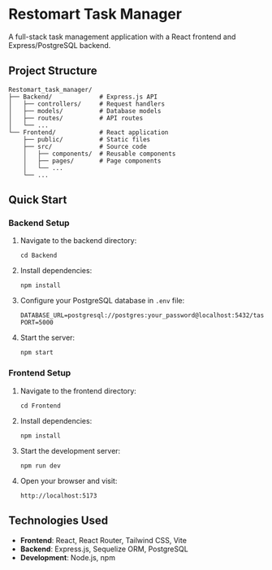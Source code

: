 # Restomart Task Manager

A full-stack task management application with a React frontend and Express/PostgreSQL backend.

## Project Structure

```
Restomart_task_manager/
├── Backend/             # Express.js API
│   ├── controllers/     # Request handlers
│   ├── models/          # Database models
│   ├── routes/          # API routes
│   └── ...
└── Frontend/            # React application
    ├── public/          # Static files
    ├── src/             # Source code
    │   ├── components/  # Reusable components
    │   ├── pages/       # Page components
    │   └── ...
    └── ...
```

## Quick Start

### Backend Setup

1. Navigate to the backend directory:
   ```
   cd Backend
   ```

2. Install dependencies:
   ```
   npm install
   ```

3. Configure your PostgreSQL database in `.env` file:
   ```
   DATABASE_URL=postgresql://postgres:your_password@localhost:5432/taskmanager
   PORT=5000
   ```

4. Start the server:
   ```
   npm start
   ```

### Frontend Setup

1. Navigate to the frontend directory:
   ```
   cd Frontend
   ```

2. Install dependencies:
   ```
   npm install
   ```

3. Start the development server:
   ```
   npm run dev
   ```

4. Open your browser and visit:
   ```
   http://localhost:5173
   ```

## Technologies Used

- **Frontend**: React, React Router, Tailwind CSS, Vite
- **Backend**: Express.js, Sequelize ORM, PostgreSQL
- **Development**: Node.js, npm